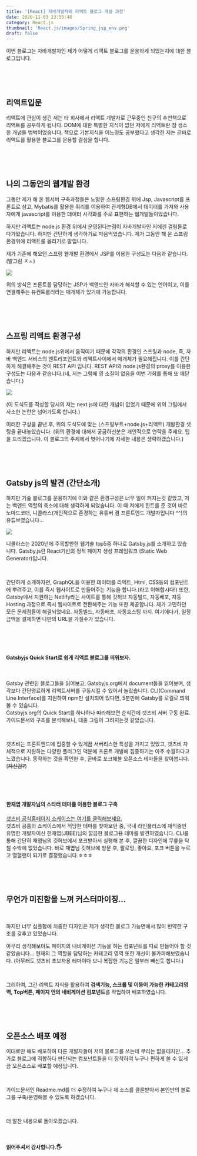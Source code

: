 ```yaml
---
title: '[React] 자바개발자의 리액트 블로그 개설 과정'
date: 2020-11-03 23:55:48
category: React.js
thumbnail: 'React.js/images/Spring_jsp_env.png'
draft: false
---
```


이번 블로그는 자바개발자인 제가 어떻게 리액트 블로그를 운용하게 되었는지에 대한 블로그입니다.

<br><br><br>

## 리액트입문

리액트에 관심이 생긴 저는 타 회사에서 리액트 개발자로 근무중인 친구의 추천책으로 리액트를 공부하게 됩니다.
DOM에 대한 특별한 지식이 없던 저에게 리액트란 참 생소한 개념들 범벅이었습니다.
책으로 기본지식을 어느정도 공부했다고 생각한 저는 곧바로 리액트를 활용한 블로그를 운용할 결심을 합니다.

<br><br><br>

## 나의 그동안의 웹개발 환경

그동안 제가 해 온 웹서버 구축과정들은 노멀한 스프링환경 위에 Jsp, Javascript를 프론트로 삼고,
Mybatis를 활용한 쿼리를 이용하여 관계형DB에서 데이터를 가져와 사용자에게 javascript를 이용한 데이터 시각화를 주로 표현하는 웹개발들이었습니다.

하지만 리액트는 node.js 환경 위에서 운영된다는점이 자바개발자인 저에겐 걸림돌로 다가왔습니다.
하지만 간단하게 생각하기로 마음먹었습니다. 제가 그동안 해 온 스프링 환경위에 리액트를 올리기로 말입니다.

제가 기존에 해오던 스프링 웹개발 환경에서 JSP를 이용한 구성도는 다음과 같습니다. (발그림 ㅈㅅ)

![](/React.js/images/Spring_jsp_env.png)

위의 방식은 프론트를 담당하는 JSP가 백엔드인 자바가 해석할 수 있는 언어이고, 이를 연결해주는 뷰컨트롤러라는 매개체가 있기에 가능합니다.

<br><br><br>

## 스프링 리액트 환경구성

하지만 리액트는 node.js위에서 움직이기 때문에 각각의 환경인 스프링과 node, 즉, 자바 백엔드 서비스의 엔트리포인트와 리액트사이에서 매개체가 필요해집니다.
이를 간단하게 해결해주는 것이 REST API 입니다. REST API와 node.js환경의 proxy를 이용한 구성도는 다음과 같습니다.(네, 저는 그림에 영 소질이 없음을 이번 기회를 통해 또 깨닫습니다.)

![](/React.js/images/spring_node_react_env.png)

(이 도식도를 작성할 당시의 저는 next.js에 대한 개념이 없었기 때문에 위의 그림에서 사소한 논란은 넘어가도록 합니다.)

이러한 구상을 끝낸 후, 위의 도식도에 맞는 (스프링부트+node.js+리액트) 개발환경 셋팅을 끝내놓았습니다.
(위의 환경에 대해서 궁금하신분은 개인적으로 연락을 주세요. 팁을 드리겠습니다. 이 블로그의 주제에서 벗어나기에 자세한 내용은 생략하겠습니다.)

<br><br><br>

## Gatsby js의 발견 (간단소개)

하지만 기술 블로그를 운용하기에 이와 같은 환경구성은 너무 일이 커지는것 같았고, 저는 백엔드 역할의 축소에 대해 생각하게 되었습니다.
이 때 저에게 힌트를 준 것이 바로 노마드코더, 니콜라스(개인적으로 존경하는 유튜버 겸 프론트엔드 개발자입니다 ^^)의 유튜브였습니다...

![](/React.js/images/nicolas_youtube1.png)

니콜라스는 2020년에 주목할만한 웹기술 top5중 하나로 Gatsby.js를 소개하고 있습니다.
Gatsby.js란 React기반의 정적 페이지 생성 프레임워크 (Static Web Generator)입니다.

<br>

간단하게 소개하자면, GraphQL을 이용한 데이터를 리액트, Html, CSS등의 컴포넌트에 뿌려주고, 이를 즉시 웹사이트로 만들어주는 기능을 합니다.(라고 이해합시다!)
또한, Gatsby에서 지원하는 Netlify라는 사이트를 통해 깃허브 자동빌드, 자동배포, 자동 Hosting 과정으로 즉시 웹사이트로 전환해주는 기능 또한 제공합니다.
제가 고민하던 모든 문제점들이 해결되었네요. 자동빌드, 자동배포, 자동호스팅 까지. 여기에다가, 일정금액을 결제하면 나만의 URL을 가질수가 있습니다.

<br><br><br>

#### Gatsbyjs Quick Start로 쉽게 리액트 블로그를 띄워보자.

<br>

Gatsby 관련된 블로그들을 읽어보고, Gatsbyjs.org에서 document들을 읽어보며, 생각보다 간단명료하게 리액트서버를 구동시킬 수 있어서 놀랐습니다.
CLI(Command Line Interface)를 지원하여 npm만 설치되어 있다면, 5분만에 Gatsby를 로컬로 띄워볼 수 있습니다.<br>
Gatsbyjs.org의 Quick Start를 하나하나 따라해보면 순식간에 갯츠비 서버 구동 완료.
가이드문서와 구조를 분석해보니, 대충 그림이 그려지는것 같았습니다.

<br>

갯츠비는 프론트엔드에 집중할 수 있게끔 서버리스한 특성을 가지고 있었고,
갯츠비 자체적으로 지원하는 다양한 플러그인 덕분에 프론트 개발에 집중하기는 아주 수월하다고 느꼈습니다.
동작하는 것을 확인한 후, 곧바로 포크해볼 오픈소스 테마들을 찾아봅니다.(~~자신감?~~)

<br><br><br>

#### 한재엽 개발자님의 스타터 테마를 이용한 블로그 구축

[갯츠비 공식홈페이지 쇼케이스는 여기를 클릭해보세요.](https://www.gatsbyjs.com/showcase/)<br>
갯츠비 공홈의 쇼케이스에서 적당한 테마를 찾아보던 중, 국내 라인플러스에 재직중인 유명한 개발자이신 한재엽(JBEE)님의 깔끔한 블로그용 테마를 발견하였습니다.
CLI를 통해 간단히 재엽님의 깃허브에서 포크받아서 실행해 본 후, 깔끔한 디자인에 무릎을 탁 칠 수밖에 없었습니다.
바로 재엽님 깃허브에 방문 후, 팔로잉, 좋아요, 포크 버튼을 누르고 열혈팬이 되기로 결정했습니다.ㅎㅎㅎ

<br><br><br>

## 무언가 미진함을 느껴 커스터마이징...

<br>

하지만 너무 심플함에 치중한 디자인은 제가 생각한 블로그 기능면에서 많이 빈약한 구조를 갖추고 있었습니다.

아무리 생각해보아도 페이지의 내비게이션 기능을 하는 컴포넌트를 따로 만들어야 할 것 같았습니다...
현재의 그 역할을 담당하는 카테고리 영역 또한 개선이 불가피해보였습니다.
(아무래도 갯츠비 초보자용 테마이다 보니 복잡한 기능은 일부러 빼신듯 합니다.)

<br>

그리하여, 그간 리액트 지식을 활용하여 **검색기능, 스크롤 및 이동이 가능한 카테고리영역, Top버튼, 페이지 안의 네비게이션 컴포넌트**를 작업하여 배포하였습니다.

<br><br><br>

## 오픈소스 배포 예정

이대로만 해도 배포하여 다른 개발자들이 저의 블로그를 쓰는데 무리는 없을테지만...
추가로 블로그에 적합하다 판단되는 컴포넌트들을 더 장착하여 누구나 편하게 쓸 수 있게끔 오픈소스로 배포할 예정입니다.

<br>

가이드문서인 Readme.md를 더 수정하여 누구나 제 소스를 클론받아서 본인만의 블로그를 구축/운영해볼 수 있도록 하겠습니다.

<br>

더 알찬 내용으로 돌아오겠습니다.

<br>

#### 읽어주셔서 감사합니다.🖐
